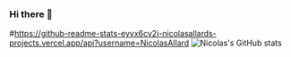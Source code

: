 ### Hi there 👋
#https://github-readme-stats-eyvx6cv2i-nicolasallards-projects.vercel.app/api?username=NicolasAllard
![Nicolas's GitHub stats](https://github-readme-stats-eyvx6cv2i-nicolasallards-projects.vercel.app/api?username=NicolasAllard&show_icons=true&theme=monokai)
